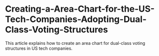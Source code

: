 # Creating-a-Area-Chart-for-the-US-Tech-Companies-Adopting-Dual-Class-Voting-Structures
This article explains how to create an area chart for dual-class voting structures in US tech companies.
